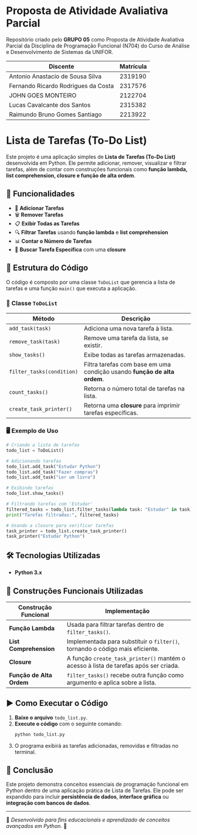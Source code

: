 # Proposta de Atividade Avaliativa Parcial
Repositório criado pelo **GRUPO 05** como Proposta de Atividade Avaliativa Parcial da Disciplina de Programação Funcional (N704) do Curso de Análise e Desenvolvimento de Sistemas da UNIFOR.

| Discente                  | Matrícula |
|-------------------------|-----------|
| Antonio Anastacio de Sousa Silva | 2319190 |
| Fernando Ricardo Rodrigues da Costa | 2317576 |
| JOHN GOES MONTEIRO | 2122704 |
| Lucas Cavalcante dos Santos | 2315382 |
| Raimundo Bruno Gomes Santiago | 2213922 |

# Lista de Tarefas (To-Do List)

Este projeto é uma aplicação simples de **Lista de Tarefas (To-Do List)** desenvolvida em Python. Ele permite adicionar, remover, visualizar e filtrar tarefas, além de contar com construções funcionais como **função lambda, list comprehension, closure e função de alta ordem**.

## 🚀 Funcionalidades
- 📌 **Adicionar Tarefas**
- 🗑 **Remover Tarefas**
- 📋 **Exibir Todas as Tarefas**
- 🔍 **Filtrar Tarefas** usando **função lambda** e **list comprehension**
- 📊 **Contar o Número de Tarefas**
- 🎯 **Buscar Tarefa Específica** com uma **closure**

## 📂 Estrutura do Código

O código é composto por uma classe `ToDoList` que gerencia a lista de tarefas e uma função `main()` que executa a aplicação.

### 📜 Classe `ToDoList`

| Método                  | Descrição |
|-------------------------|-----------|
| `add_task(task)`        | Adiciona uma nova tarefa à lista. |
| `remove_task(task)`     | Remove uma tarefa da lista, se existir. |
| `show_tasks()`          | Exibe todas as tarefas armazenadas. |
| `filter_tasks(condition)` | Filtra tarefas com base em uma condição usando **função de alta ordem**. |
| `count_tasks()`         | Retorna o número total de tarefas na lista. |
| `create_task_printer()` | Retorna uma **closure** para imprimir tarefas específicas. |

### 🖥 Exemplo de Uso
```python
# Criando a lista de tarefas
todo_list = ToDoList()

# Adicionando tarefas
todo_list.add_task("Estudar Python")
todo_list.add_task("Fazer compras")
todo_list.add_task("Ler um livro")

# Exibindo tarefas
todo_list.show_tasks()

# Filtrando tarefas com 'Estudar'
filtered_tasks = todo_list.filter_tasks(lambda task: "Estudar" in task)
print("Tarefas filtradas:", filtered_tasks)

# Usando a closure para verificar tarefas
task_printer = todo_list.create_task_printer()
task_printer("Estudar Python")
```

## 🛠 Tecnologias Utilizadas
- **Python 3.x**

## 🎯 Construções Funcionais Utilizadas

| Construção Funcional  | Implementação |
|----------------------|---------------|
| **Função Lambda** | Usada para filtrar tarefas dentro de `filter_tasks()`. |
| **List Comprehension** | Implementada para substituir o `filter()`, tornando o código mais eficiente. |
| **Closure** | A função `create_task_printer()` mantém o acesso à lista de tarefas após ser criada. |
| **Função de Alta Ordem** | `filter_tasks()` recebe outra função como argumento e aplica sobre a lista. |

## ▶ Como Executar o Código
1. **Baixe o arquivo** `todo_list.py`.
2. **Execute o código** com o seguinte comando:
   ```bash
   python todo_list.py
   ```
3. O programa exibirá as tarefas adicionadas, removidas e filtradas no terminal.

## 📌 Conclusão
Este projeto demonstra conceitos essenciais de programação funcional em Python dentro de uma aplicação prática de Lista de Tarefas. Ele pode ser expandido para incluir **persistência de dados**, **interface gráfica** ou **integração com bancos de dados**.

---
📌 *Desenvolvido para fins educacionais e aprendizado de conceitos avançados em Python.* 🚀
